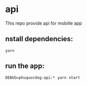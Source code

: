 # api
This repo provide api for mobille app

## nstall dependencies:
    
```
yarn

```

## run the app:

```
DEBUG=phuquocdog-api:* yarn start

```
